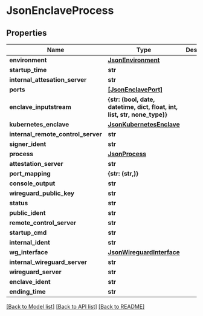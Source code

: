 # JsonEnclaveProcess


## Properties
Name | Type | Description | Notes
------------ | ------------- | ------------- | -------------
**environment** | [**JsonEnvironment**](JsonEnvironment.md) |  | [optional] 
**startup_time** | **str** |  | [optional] 
**internal_attesation_server** | **str** |  | [optional] 
**ports** | [**[JsonEnclavePort]**](JsonEnclavePort.md) |  | [optional] 
**enclave_inputstream** | **{str: (bool, date, datetime, dict, float, int, list, str, none_type)}** |  | [optional] 
**kubernetes_enclave** | [**JsonKubernetesEnclave**](JsonKubernetesEnclave.md) |  | [optional] 
**internal_remote_control_server** | **str** |  | [optional] 
**signer_ident** | **str** |  | [optional] 
**process** | [**JsonProcess**](JsonProcess.md) |  | [optional] 
**attestation_server** | **str** |  | [optional] 
**port_mapping** | **{str: (str,)}** |  | [optional] 
**console_output** | **str** |  | [optional] 
**wireguard_public_key** | **str** |  | [optional] 
**status** | **str** |  | [optional] 
**public_ident** | **str** |  | [optional] 
**remote_control_server** | **str** |  | [optional] 
**startup_cmd** | **str** |  | [optional] 
**internal_ident** | **str** |  | [optional] 
**wg_interface** | [**JsonWireguardInterface**](JsonWireguardInterface.md) |  | [optional] 
**internal_wireguard_server** | **str** |  | [optional] 
**wireguard_server** | **str** |  | [optional] 
**enclave_ident** | **str** |  | [optional] 
**ending_time** | **str** |  | [optional] 

[[Back to Model list]](../README.md#documentation-for-models) [[Back to API list]](../README.md#documentation-for-api-endpoints) [[Back to README]](../README.md)


